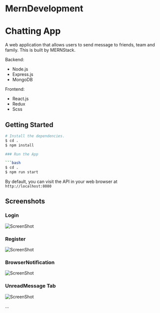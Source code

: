 # MernDevelopment
# Chatting App

A web application that allows users to send message to friends, team and family. This is built by MERNStack.

Backend:

* Node.js
* Express.js
* MongoDB

Frontend:

* React.js
* Redux 
* Scss


## Getting Started

```bash
# Install the dependencies.
$ cd .
$ npm install

### Run the App

```bash
$ cd .
$ npm run start
```

By default, you can visit the API in your web browser at `http://localhost:8080`

## Screenshots

### Login
![ScreenShot](https://raw.github.com/MernDevelopment/tree/master/screenshort/signin.png)

### Register
![ScreenShot](https://raw.github.com/MernDevelopment/tree/master/screenshort/signup.png)

### BrowserNotification
![ScreenShot](https://raw.github.com/MernDevelopment/tree/master/screenshort/browserNotificatoin.png)

### UnreadMessage Tab
![ScreenShot](https://raw.github.com/MernDevelopment/tree/master/screenshort/UnreadmessageTab.png)

...
